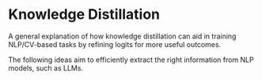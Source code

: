 # Knowledge Distillation

A general explanation of how knowledge distillation can aid in training NLP/CV-based tasks by refining logits for more useful outcomes.

The following ideas aim to efficiently extract the right information from NLP models, such as LLMs.

